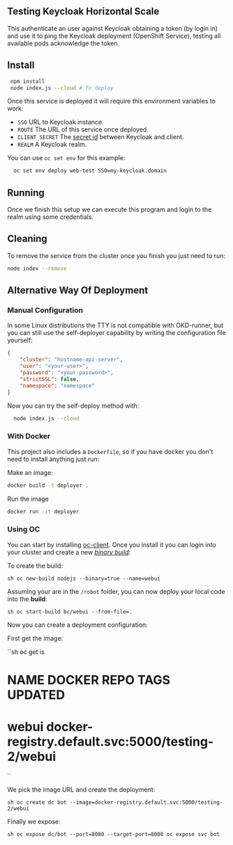 ## Testing Keycloak Horizontal Scale

This authenticate an user against Keycloak obtaining a token (by login in) and use it to ping the Keycloak deployment (OpenShift Service), testing all available pods acknowledge the token.


## Install

```sh
 npm install
 node index.js --cloud # To deploy
```

Once this service is deployed it will require this environment variables to work:

- ``SSO`` URL to Keycloak instance.
- ``ROUTE`` The URL of this service once deployed.
- ``CLIENT_SECRET`` The [secret id](https://www.keycloak.org/docs/2.5/server_admin/topics/clients/oidc/confidential.html) between Keycloak and client.
- ``REALM`` A Keycloak realm.

You can use ``oc set env`` for this example:

```sh
  oc set env deploy web-test SSO=my-keycloak.domain
```


## Running

Once we finish this setup we can execute this program and login to the realm using some credentials.



## Cleaning

To remove the service from the cluster once you finish you just need to run:

```sh
node index --remove
```


## Alternative Way Of Deployment


### Manual Configuration 

In some Linux distributions the TTY is not compatible with OKD-runner, but you can still use the self-deployer capability by writing the configuration file yourself: 

```json
{
    "cluster": "hostname-api-server",
    "user": "<your-user>",
    "password": "<your-password>",
    "strictSSL": false,
    "namespace": "namespace"
}
```

Now you can try the self-deploy method with: 

```sh
  node index.js --cloud
```

### With Docker

This project also includes a ``Dockerfile``, so if you have docker you don't need to install anything just run: 


Make an image: 

```sh
docker build -t deployer .
```

Run the image

```sh
docker run -it deployer 
```

 


### Using OC 

You can start by installing [oc-client](https://github.com/cesarvr/Openshift#linuxmacosx). Once you install it you can login into your cluster and create a new [*binary build*](https://cesarvr.io/post/buildconfig/): 


To create the build: 

``sh
oc new-build nodejs --binary=true --name=webui
``


Assuming your are in the ``/robot`` folder, you can now deploy your local code into the **build**: 

``sh
oc start-build bc/webui --from-file=.
``


Now you can create a deployment configuration: 

First get the image: 

``sh 
 oc get is

 # NAME         DOCKER REPO                                             TAGS      UPDATED
 # webui        docker-registry.default.svc:5000/testing-2/webui
``

We pick the image URL and create the deployment:

``sh
 oc create dc bot --image=docker-registry.default.svc:5000/testing-2/webui
``

Finally we expose:

``sh
 oc expose dc/bot --port=8080 --target-port=8080
 oc expose svc bot
``



